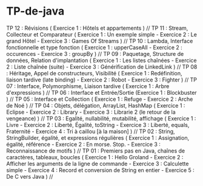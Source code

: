 # TP-de-java

TP 12 : Révisions ( Exercice 1 : Hôtels et appartements ) //
TP 11 : Stream, Collecteur et Comparateur ( Exercice 1 : Un exemple simple - Exercice 2 : Le grand Hôtel - Exercice 3 : Games Of Streams ) //
TP 10 : Lambda, Interface fonctionnelle et type fonction ( Exercice 1 : upperCaseAll - Exercice 2 : occurences - Exercice 3 : groupBy ) //
TP 09 : Paquetage, Structure de données, Relation d'implantation ( Exercice 1 : Les listes chaînées - Exercice 2 : Liste chaînée (suite) - Exercice 3 : Générification de LinkedLink ) //
TP 08 : Héritage, Appel de constructeurs, Visibilité ( Exercice 1 : Redéfinition, liaison tardive (late binding) - Exercice 2 : Robot - Exercice 3 : Fighter ) //
TP 07 : Interface, Polymorphisme, Liaison tardive ( Exercice 1 : Arbre d'expressions ) //
TP 06 : Interface et Entrée/Sortie (Exercice 1 : Blockbuster ) //
TP 05 : Interface et Collection ( Exercice 1 : Refuge - Exercice 2 : Arche de Noé ) //
TP 04 : Objets, délégation, ArrayList, HashMap ( Exercice 1 : Eclipse - Exercice 2 : Library - Exercice 3 : Librarie 2 (le retour de la vengeance) ) //
TP 03 : Egalité, nullabilité, mutabilité, affichage ( Exercice 1 : Livre - Exercice 2 : Liberté, Égalité, toString - Exercice 3 : Liberté, equals, Fraternité - Exercice 4 : Tri à caillou [à la maison] ) //
TP 02 : String, StringBuilder, égalité, et expressions régulières ( Exercice 1 : Assignation, égalité, référence - Exercice 2 : En morse. Stop. - Exercice 3 : Reconnaissance de motifs ) //
TP 01 : Premiers pas en Java, chaînes de caractères, tableaux, boucles ( Exercice 1 : Hello Groland - Exercice 2 : Afficher les arguments de la ligne de commande - Exercice 3 : Calculette simple - Exercice 4 : Record et conversion de String en entier - Exercice 5 : De C vers Java ) //

